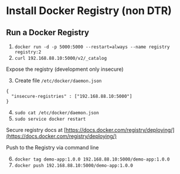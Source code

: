 # Install Docker Registry (non DTR)

<!--

## Local Mac OS

1. `docker-machine create --engine-insecure-registry 192.168.88.10:5000 -d virtualbox --virtualbox-hostonly-cidr 192.168.99.1/24 --virtualbox-memory '1024' --virtualbox-boot2docker-url https://releases.rancher.com/os/latest/rancheros.iso demo1`

## Docker Trusted Registry

1. `docker run -it --rm docker/dtr:2.2.6 install --ucp-node 192.168.88.10 --ucp-insecure-tls`
-->

## Run a Docker Registry

1. `docker run -d -p 5000:5000 --restart=always --name registry registry:2`
2. `curl 192.168.88.10:5000/v2/_catalog`

Expose the registry (development only insecure)

3. Create file `/etc/docker/daemon.json`

```
{
  "insecure-registries" : ["192.168.88.10:5000"]
}
```

4. `sudo cat /etc/docker/daemon.json`
5. `sudo service docker restart`

Secure registry docs at  [https://docs.docker.com/registry/deploying/](https://docs.docker.com/registry/deploying/)

Push to the Registry via command line

6. `docker tag demo-app:1.0.0 192.168.88.10:5000/demo-app:1.0.0`
7. `docker push 192.168.88.10:5000/demo-app:1.0.0`
